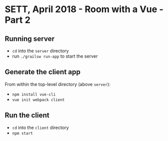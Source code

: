 # SETT, April 2018 - Room with a Vue - Part 2

## Running server

- `cd` into the `server` directory
- run `./grailsw run-app` to start the server

## Generate the client app

From within the top-level directory (above `server`):
- `npm install vue-cli`
- `vue init webpack client`

## Run the client 
- `cd` into the `client` directory
- `npm start`


